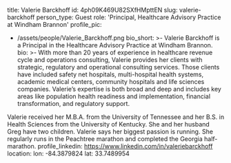 title: Valerie Barckhoff
id: 4ph09K469U82SXfHMpttEN
slug: valerie-barckhoff
person_type: Guest
role: 'Principal, Healthcare Advisory Practice at Windham Brannon'
profile_pic:
  - /assets/people/Valerie_Barckhoff.png
bio_short: >-
  Valerie Barckhoff is a Principal in the Healthcare Advisory Practice at
  Windham Brannon.
bio: >-
  With more than 20 years of experience in healthcare revenue cycle and
  operations consulting, Valerie provides her clients with strategic, regulatory
  and operational consulting services. Those clients have included safety net
  hospitals, multi-hospital health systems, academic medical centers, community
  hospitals and life sciences companies. Valerie’s expertise is both broad and
  deep and includes key areas like population health readiness and
  implementation, financial transformation, and regulatory support.


  Valerie received her M.B.A. from the University of Tennessee and her B.S. in
  Health Sciences from the University of Kentucky. She and her husband Greg have
  two children. Valerie says her biggest passion is running. She regularly runs
  in the Peachtree marathon and completed the Georgia half-marathon.
profile_linkedin: https://www.linkedin.com/in/valeriebarckhoff
location:
  lon: -84.3879824
  lat: 33.7489954
